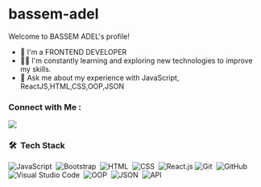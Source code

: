 # bassem-adel
 Welcome to BASSEM ADEL's profile!


<!-- Typing SVG by DenverCoder1 - https://github.com/DenverCoder1/readme-typing-svg -->


- 🏢 I'm a FRONTEND DEVELOPER
- 👨‍💻 I'm constantly learning and exploring new technologies to improve my skills.
- 💬 Ask me about my experience with JavaScript, ReactJS,HTML,CSS,OOP,JSON
### Connect with Me :

<a href="www.linkedin.com/in/bassem-adel-121b88266" target="_blank"><img src="https://img.shields.io/badge/-BASSEMADEL-0077B5?style=for-the-badge&logo=Linkedin&logoColor=white"/></a>


### 🛠 &nbsp;Tech Stack
![JavaScript](https://img.shields.io/badge/-JavaScript-05122A?style=flat&logo=javascript)&nbsp;
![Bootstrap](https://img.shields.io/badge/-Bootstrap-05122A?style=flat&logo=bootstrap&logoColor=563D7C)&nbsp;
![HTML](https://img.shields.io/badge/-HTML-05122A?style=flat&logo=HTML5)&nbsp;
![CSS](https://img.shields.io/badge/-CSS-05122A?style=flat&logo=CSS3&logoColor=1572B6)&nbsp;
![React.js](https://img.shields.io/badge/-React-05122A?style=flat&logo=react)
![Git](https://img.shields.io/badge/-Git-05122A?style=flat&logo=git)&nbsp;
![GitHub](https://img.shields.io/badge/-GitHub-05122A?style=flat&logo=github)&nbsp;
![Visual Studio Code](https://img.shields.io/badge/-Visual%20Studio%20Code-05122A?style=flat&logo=visual-studio-code&logoColor=007ACC)&nbsp;
![OOP](https://img.shields.io/badge/-OOP-05122A?style=flat&logo=github)&nbsp;
![JSON](https://img.shields.io/badge/-JSON-05122A?style=flat&logo=github)&nbsp;
![API](https://img.shields.io/badge/-API-05122A?style=flat&logo=github)&nbsp;
